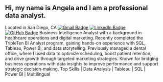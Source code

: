 ## Hi, my name is Angela and I am a professional data analyst. 
Located in San Diego, CA 
[![Gmail Badge](https://img.shields.io/badge/-angelabeibe6@gmail.com-c14438?style=flat&logo=Gmail&logoColor=white)](mailto:angelabeibe6@gmail.com)
[![LinkedIn Badge](https://img.shields.io/badge/-LinkedIn-blue?style=flat&logo=Linkedin&logoColor=white)](https://www.linkedin.com/in/angela-beibi-305274338/)
[![GitHub Badge](https://img.shields.io/badge/-GitHub-181717?style=flat&logo=github&logoColor=white)](https://github.com/angelaaa-b)
Business Intelligence Analyst with a background in healthcare operations and digital marketing. Recently completed the TripleTen BI Analyst program, gaining hands-on experience with SQL, Tableau, Power BI, and data storytelling. Previously managed a dental office, where I used data to optimize scheduling, boost patient retention, and drive growth through targeted marketing strategies. Known for bridging business operations with data insights to improve performance and support strategic decision-making.
Top Skills | Data Analysis | Tableau | SQL | Power BI | Multilingual

